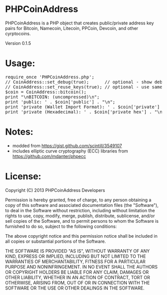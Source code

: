 PHPCoinAddress
==============

PHPCoinAddress is a PHP object that creates public/private address key pairs for 
Bitcoin, Namecoin, Litecoin, PPCoin, Devcoin, and other cyrptocoins.

Version 0.1.5

Usage:
==============
<pre>
require_once 'PHPCoinAddress.php'; 
// CoinAddress::set_debug(true);      // optional - show debugging messages 
// CoinAddress::set_reuse_keys(true); // optional - use same key for all addresses 
$coin = CoinAddress::bitcoin();  
print "\nBITCOIN: (uncompressed)\n";
print 'public: ' . $coin['public'] . "\n";
print 'private (Wallet Import Format): ' . $coin['private'] . "\n";
print 'private (Hexadecimal): ' . $coin['private_hex'] . "\n"; 
</pre>

Notes:
==============
- modded from https://gist.github.com/scintill/3549107
- includes elliptic curve cryptography (ECC) libraries from https://github.com/mdanter/phpecc

License:
==============
Copyright (C) 2013 PHPCoinAddress Developers

Permission is hereby granted, free of charge, to any person obtaining
a copy of this software and associated documentation files (the "Software"),
to deal in the Software without restriction, including without limitation
the rights to use, copy, modify, merge, publish, distribute, sublicense,
and/or sell copies of the Software, and to permit persons to whom the
Software is furnished to do so, subject to the following conditions:

The above copyright notice and this permission notice shall be included
in all copies or substantial portions of the Software.

THE SOFTWARE IS PROVIDED "AS IS", WITHOUT WARRANTY OF ANY KIND, EXPRESS
OR IMPLIED, INCLUDING BUT NOT LIMITED TO THE WARRANTIES OF MERCHANTABILITY,
FITNESS FOR A PARTICULAR PURPOSE AND NONINFRINGEMENT. IN NO EVENT SHALL
THE AUTHORS OR COPYRIGHT HOLDERS BE LIABLE FOR ANY CLAIM, DAMAGES
OR OTHER LIABILITY, WHETHER IN AN ACTION OF CONTRACT, TORT OR OTHERWISE,
ARISING FROM, OUT OF OR IN CONNECTION WITH THE SOFTWARE OR THE USE OR
OTHER DEALINGS IN THE SOFTWARE.

